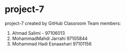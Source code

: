 # project-7
project-7 created by GitHub Classroom
Team members:
1. Ahmad Salimi - 97106013
2. MohammadMahdi Jarrahi 97105844
3. Mohammad Hadi Esnaashari 97101156
